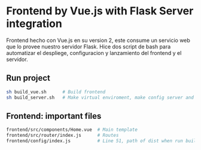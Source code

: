 # Frontend by Vue.js with Flask Server integration
Frontend hecho con Vue.js en su version 2, este consume un servicio web que lo provee nuestro servidor Flask. Hice dos script de bash para automatizar el despliege, configuracion y lanzamiento del frontend y el servidor.

## Run project
```bash
sh build_vue.sh      # Build frontend
sh build_server.sh   # Make virtual enviroment, make config server and run
```

## Frontend: important files
```bash
frontend/src/components/Home.vue  # Main template
frontend/src/router/index.js      # Routes
frontend/config/index.js          # Line 51, path of dist when run build
```
